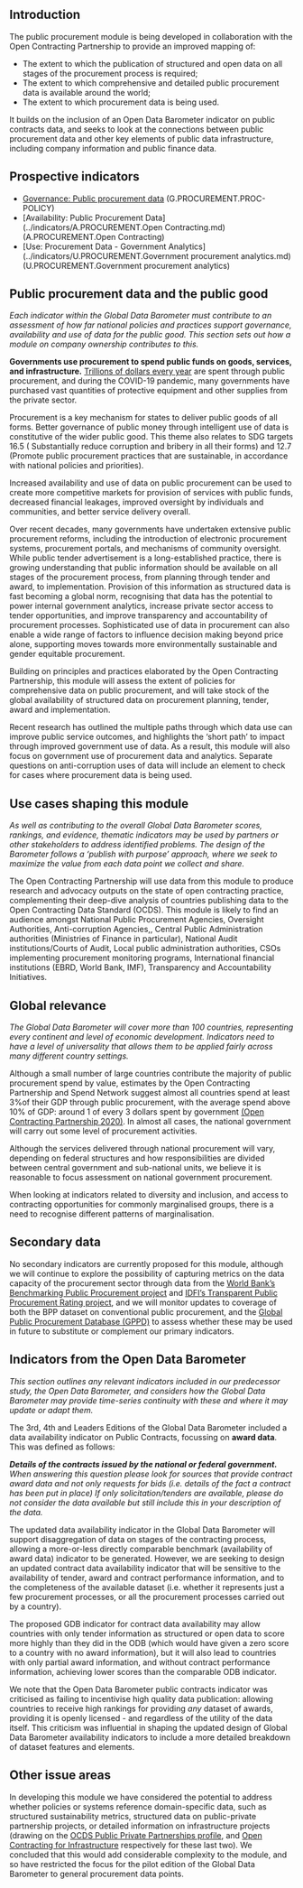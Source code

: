

## Introduction

The public procurement module is being developed in collaboration with the Open Contracting Partnership to provide an improved mapping of:

- The extent to which the publication of structured and open data on all stages of the procurement process is required;
- The extent to which comprehensive and detailed public procurement data is available around the world;
- The extent to which procurement data is being used.

It builds on the inclusion of an Open Data Barometer indicator on public contracts data, and seeks to look at the connections between public procurement data and other key elements of public data infrastructure, including company information and public finance data.

## Prospective indicators


* [Governance: Public procurement data](../indicators/G.PROCUREMENT.PROC-POLICY.md) (G.PROCUREMENT.PROC-POLICY)
* [Availability: Public Procurement Data](../indicators/A.PROCUREMENT.Open Contracting.md) (A.PROCUREMENT.Open Contracting)
* [Use: Procurement Data - Government Analytics](../indicators/U.PROCUREMENT.Government procurement analytics.md) (U.PROCUREMENT.Government procurement analytics)

## Public procurement data and the public good

*Each indicator within the Global Data Barometer must contribute to an assessment of how far national policies and practices support governance, availability and use of data for the public good. This section sets out how a module on company ownership contributes to this.*

**Governments use procurement to spend public funds on goods, services, and infrastructure.** [Trillions of dollars every year](https://www.open-contracting.org/news/12-6-trillion-of-public-procurement-spend-each-year-is-opaque/) are spent through public procurement, and during the COVID-19 pandemic, many governments have purchased vast quantities of protective equipment and other supplies from the private sector.

Procurement is a key mechanism for states to deliver public goods of all forms. Better governance of public money through intelligent use of data is constitutive of the wider public good. This theme also relates to SDG targets 16.5 ( Substantially reduce corruption and bribery in all their forms) and 12.7 (Promote public procurement practices that are sustainable, in accordance with national policies and priorities).

Increased availability and use of data on public procurement can be used to create more competitive markets for provision of services with public funds, decreased financial leakages, improved oversight by individuals and communities, and better service delivery overall.

Over recent decades, many governments have undertaken extensive public procurement reforms, including the introduction of electronic procurement systems, procurement portals, and mechanisms of community oversight. While public tender advertisement is a long-established practice, there is growing understanding that public information should be available on all stages of the procurement process, from planning through tender and award, to implementation. Provision of this information as structured data is fast becoming a global norm, recognising that data has the potential to power internal government analytics, increase private sector access to tender opportunities, and improve transparency and accountability of procurement processes. Sophisticated use of data in procurement can also enable a wide range of factors to influence decision making beyond price alone, supporting moves towards more environmentally sustainable and gender equitable procurement.

Building on principles and practices elaborated by the Open Contracting Partnership, this module will assess the extent of policies for comprehensive data on public procurement, and will take stock of the global availability of structured data on procurement planning, tender, award and implementation.

Recent research has outlined the multiple paths through which data use can improve public service outcomes, and highlights the ‘short path’ to impact through improved government use of data. As a result, this module will also focus on government use of procurement data and analytics. Separate questions on anti-corruption uses of data will include an element to check for cases where procurement data is being used.

## Use cases shaping this module

*As well as contributing to the overall Global Data Barometer scores, rankings, and evidence, thematic indicators may be used by partners or other stakeholders to address identified problems. The design of the Barometer follows a ‘publish with purpose’ approach, where we seek to maximize the value from each data point we collect and share.*

The Open Contracting Partnership will use data from this module to produce research and advocacy outputs on the state of open contracting practice, complementing their deep-dive analysis of countries publishing data to the Open Contracting Data Standard (OCDS). This module is likely to find an audience amongst National Public Procurement Agencies, Oversight Authorities, Anti-corruption Agencies,, Central Public Administration authorities (Ministries of Finance in particular), National Audit institutions/Courts of Audit, Local public administration authorities, CSOs implementing procurement monitoring programs, International financial institutions (EBRD, World Bank, IMF), Transparency and Accountability Initiatives.

## Global relevance

*The Global Data Barometer will cover more than 100 countries, representing every continent and level of economic development. Indicators need to have a level of universality that allows them to be applied fairly across many different country settings.*

Although a small number of large countries contribute the majority of public procurement spend by value, estimates by the Open Contracting Partnership and Spend Network suggest almost all countries spend at least 3%of their GDP through public procurement, with the average spend above 10% of GDP: around 1 of every 3 dollars spent by government [(Open Contracting Partnership 2020)](https://www.zotero.org/google-docs/?oJjp87). In almost all cases, the national government will carry out some level of procurement activities.

Although the services delivered through national procurement will vary, depending on federal structures and how responsibilities are divided between central government and sub-national units, we believe it is reasonable to focus assessment on national government procurement.

When looking at indicators related to diversity and inclusion, and access to contracting opportunities for commonly marginalised groups, there is a need to recognise different patterns of marginalisation.

## Secondary data

No secondary indicators are currently proposed for this module, although we will continue to explore the possibility of capturing metrics on the data capacity of the procurement sector through data from the [World Bank’s Benchmarking Public Procurement project](https://bpp.worldbank.org/) and [IDFI’s Transparent Public Procurement Rating project](https://www.tpp-rating.org/), and we will monitor updates to coverage of both the BPP dataset on conventional public procurement, and the [Global Public Procurement Database (GPPD)](https://www.globalpublicprocurementdata.org/gppd/) to assess whether these may be used in future to substitute or complement our primary indicators.

## Indicators from the Open Data Barometer

*This section outlines any relevant indicators included in our predecessor study, the Open Data Barometer, and considers how the Global Data Barometer may provide time-series continuity with these and where it may update or adapt them.*

The 3rd, 4th and Leaders Editions of the Global Data Barometer included a data availability indicator on Public Contracts, focussing on **award data**. This was defined as follows:

***Details of the contracts issued by the national or federal government.** When answering this question please look for sources that provide contract award data and not only requests for bids (i.e. details of the fact a contract has been put in place) If only solicitation/tenders are available, please do not consider the data available but still include this in your description of the data.*

The updated data availability indicator in the Global Data Barometer will support disaggregation of data on stages of the contracting process, allowing a more-or-less directly comparable benchmark (availability of award data) indicator to be generated. However, we are seeking to design an updated contract data availability indicator that will be sensitive to the availability of tender, award and contract performance information, and to the completeness of the available dataset (i.e. whether it represents just a few procurement processes, or all the procurement processes carried out by a country).

The proposed GDB indicator for contract data availability may allow countries with only tender information as structured or open data to score more highly than they did in the ODB (which would have given a zero score to a country with no award information), but it will also lead to countries with only partial award information, and without contract performance information, achieving lower scores than the comparable ODB indicator.

We note that the Open Data Barometer public contracts indicator was criticised as failing to incentivise high quality data publication: allowing countries to receive high rankings for providing *any* dataset of awards, providing it is openly licensed - and regardless of the utility of the data itself. This criticism was influential in shaping the updated design of Global Data Barometer availability indicators to include a more detailed breakdown of dataset features and elements.

## Other issue areas

In developing this module we have considered the potential to address whether policies or systems reference domain-specific data, such as structured sustainability metrics, structured data on public-private partnership projects, or detailed information on infrastructure projects (drawing on the [OCDS Public Private Partnerships profile](https://standard.open-contracting.org/profiles/ppp/latest/en/), and [Open Contracting for Infrastructure](https://standard.open-contracting.org/infrastructure/latest/en/) respectively for these last two). We concluded that this would add considerable complexity to the module, and so have restricted the focus for the pilot edition of the Global Data Barometer to general procurement data points.

